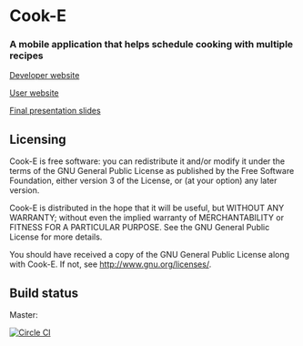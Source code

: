 # Cook-E #

### A mobile application that helps schedule cooking with multiple recipes ###

[Developer website](https://cook-e-team.github.io/Cook-E/)

[User website](https://cook-e-team.github.io/Cook-E/user/)

[Final presentation slides](https://drive.google.com/file/d/0B16ElknrryP_NzdoSldJbmY0NGc/view?usp=sharing)

## Licensing ##

Cook-E is free software: you can redistribute it and/or modify
it under the terms of the GNU General Public License as published by
the Free Software Foundation, either version 3 of the License, or
(at your option) any later version.

Cook-E is distributed in the hope that it will be useful,
but WITHOUT ANY WARRANTY; without even the implied warranty of
MERCHANTABILITY or FITNESS FOR A PARTICULAR PURPOSE.  See the
GNU General Public License for more details.

You should have received a copy of the GNU General Public License
along with Cook-E.  If not, see <http://www.gnu.org/licenses/>.

## Build status ##

Master:

[![Circle CI](https://circleci.com/gh/Cook-E-team/Cook-E.svg?style=svg)](https://circleci.com/gh/Cook-E-team/Cook-E)
